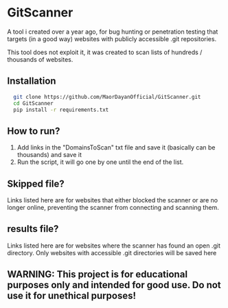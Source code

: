 # GitScanner
A tool i created over a year ago, for bug hunting or penetration testing that targets (in a good way) websites with publicly accessible .git repositories.

This tool does not exploit it, it was created to scan lists of hundreds / thousands of websites.

## Installation

```bash
  git clone https://github.com/MaorDayanOfficial/GitScanner.git
  cd GitScanner
  pip install -r requirements.txt
```
    
## How to run?

1. Add links in the "DomainsToScan" txt file and save it (basically can be thousands) and save it
2. Run the script, it will go one by one until the end of the list.

## Skipped file?
Links listed here are for websites that either blocked the scanner or are no longer online, preventing the scanner from connecting and scanning them.

## results file?
Links listed here are for websites where the scanner has found an open .git directory. Only websites with accessible .git directories will be saved here



## WARNING: This project is for educational purposes only and intended for good use. Do not use it for unethical purposes!
